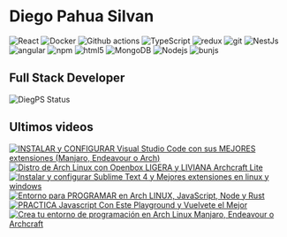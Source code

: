 # Diego Pahua Silvan
<p>
  <img alt="React" src="https://img.shields.io/badge/-React-45b8d8?style=flat-square&logo=react&logoColor=white" />
  <img alt="Docker" src="https://img.shields.io/badge/-Docker-46a2f1?style=flat-square&logo=docker&logoColor=white" />
  <img alt="Github actions" src="https://img.shields.io/badge/-Github_Actions-2088FF?style=flat-square&logo=github-actions&logoColor=white" />
  <img alt="TypeScript" src="https://img.shields.io/badge/-TypeScript-007ACC?style=flat-square&logo=typescript&logoColor=white" />
  <img alt="redux" src="https://img.shields.io/badge/-Redux-764ABC?style=flat-square&logo=redux&logoColor=white" />
  <img alt="git" src="https://img.shields.io/badge/-Git-F05032?style=flat-square&logo=git&logoColor=white" />
  <img alt="NestJs" src="https://img.shields.io/badge/-NestJs-ea2845?style=flat-square&logo=nestjs&logoColor=white" />
  <img alt="angular" src="https://img.shields.io/badge/-Angular-DD0031?style=flat-square&logo=angular&logoColor=white" />
  <img alt="npm" src="https://img.shields.io/badge/-NPM-CB3837?style=flat-square&logo=npm&logoColor=white" />
  <img alt="html5" src="https://img.shields.io/badge/-HTML5-E34F26?style=flat-square&logo=html5&logoColor=white" />
  <img alt="MongoDB" src="https://img.shields.io/badge/-MongoDB-13aa52?style=flat-square&logo=mongodb&logoColor=white" />
  <img alt="Nodejs" src="https://img.shields.io/badge/-Nodejs-43853d?style=flat-square&logo=Node.js&logoColor=white" />
  <img alt="bunjs" src="https://img.shields.io/badge/-Bun-f46db3?style=flat-square&logo=bun&logoColor=white"/>
</p>

## Full Stack Developer

![DiegPS Status](https://github-readme-stats.vercel.app/api/wakatime?username=diegps&api_domain=wakapi.dev&custom_title=Week%20Stats&layout=compact&theme=radical)

## Ultimos videos
<!-- BEGIN YOUTUBE-CARDS -->
[![INSTALAR y CONFIGURAR Visual Studio Code con sus MEJORES extensiones (Manjaro, Endeavour o Arch)](https://ytcards.demolab.com/?id=wcJosbI8jN0&title=INSTALAR+y+CONFIGURAR+Visual+Studio+Code+con+sus+MEJORES+extensiones+%28Manjaro%2C+Endeavour+o+Arch%29&lang=en&timestamp=1669778469&background_color=%230d1117&title_color=%23ffffff&stats_color=%23dedede&width=250 "INSTALAR y CONFIGURAR Visual Studio Code con sus MEJORES extensiones (Manjaro, Endeavour o Arch)")](https://www.youtube.com/watch?v=wcJosbI8jN0)
[![Distro de Arch Linux con Openbox LIGERA y LIVIANA Archcraft Lite](https://ytcards.demolab.com/?id=Jlu6Sd65WyQ&title=Distro+de+Arch+Linux+con+Openbox+LIGERA+y+LIVIANA+Archcraft+Lite&lang=en&timestamp=1662418129&background_color=%230d1117&title_color=%23ffffff&stats_color=%23dedede&width=250 "Distro de Arch Linux con Openbox LIGERA y LIVIANA Archcraft Lite")](https://www.youtube.com/watch?v=Jlu6Sd65WyQ)
[![Instalar y configurar Sublime Text 4 y Mejores extensiones en linux y windows](https://ytcards.demolab.com/?id=vfWT-4AvgQY&title=Instalar+y+configurar+Sublime+Text+4+y+Mejores+extensiones+en+linux+y+windows&lang=en&timestamp=1662418112&background_color=%230d1117&title_color=%23ffffff&stats_color=%23dedede&width=250 "Instalar y configurar Sublime Text 4 y Mejores extensiones en linux y windows")](https://www.youtube.com/watch?v=vfWT-4AvgQY)
[![Entorno para PROGRAMAR en Arch LINUX, JavaScript, Node y Rust](https://ytcards.demolab.com/?id=uqk6ngeJXvk&title=Entorno+para+PROGRAMAR+en+Arch+LINUX%2C+JavaScript%2C+Node+y+Rust&lang=en&timestamp=1654458604&background_color=%230d1117&title_color=%23ffffff&stats_color=%23dedede&width=250 "Entorno para PROGRAMAR en Arch LINUX, JavaScript, Node y Rust")](https://www.youtube.com/watch?v=uqk6ngeJXvk)
[![PRACTICA Javascript Con Este Playground y  Vuelvete el Mejor](https://ytcards.demolab.com/?id=l82i-UdtmSY&title=PRACTICA+Javascript+Con+Este+Playground+y++Vuelvete+el+Mejor&lang=en&timestamp=1654458512&background_color=%230d1117&title_color=%23ffffff&stats_color=%23dedede&width=250 "PRACTICA Javascript Con Este Playground y  Vuelvete el Mejor")](https://www.youtube.com/watch?v=l82i-UdtmSY)
[![Crea tu entorno de programación en Arch Linux Manjaro, Endeavour o Archcraft](https://ytcards.demolab.com/?id=5yndr7tFhiA&title=Crea+tu+entorno+de+programaci%C3%B3n+en+Arch+Linux+Manjaro%2C+Endeavour+o+Archcraft&lang=en&timestamp=1654457248&background_color=%230d1117&title_color=%23ffffff&stats_color=%23dedede&width=250 "Crea tu entorno de programación en Arch Linux Manjaro, Endeavour o Archcraft")](https://www.youtube.com/watch?v=5yndr7tFhiA)
<!-- END YOUTUBE-CARDS -->
